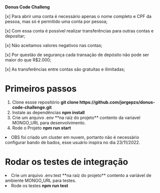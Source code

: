 **Donus Code Challeng**

[x] Para abrir uma conta é necessário apenas o nome completo e CPF da pessoa, mas só é permitido uma conta por pessoa;

[x] Com essa conta é possível realizar transferências para outras contas e depositar;

[x] Não aceitamos valores negativos nas contas;

[x] Por questão de segurança cada transação de depósito não pode ser maior do que R$2.000;

[x] As transferências entre contas são gratuitas e ilimitadas;

# Primeiros passos

<ol>
  <li>Clone essse repositório <strong>git clone https://github.com/jorgepzs/donus-code-challenge.git</strong></li>
  <li>Instale as dependências <strong>npm install</strong></li>
  <li>Crie um arquivo .env **na raíz do projeto** contento da variavel MONGO_URL para desenvolvimento. 
</strong></li>
  <li>Rode o Projeto <strong>npm run start</strong></li>
</ol>
<li>OBS foi criado um cluster em nuvem, portanto não é necessário configurar bando de bados, esse usuário inspira no dia 23/11/2022.</li>

# Rodar os testes de integração

  <li>Crie um arquivo .env.test **na raíz do projeto** contento a variável de ambiente MONGO_URL para testes.
</li>
  <li>Rode os testes <strong>npm run test</strong></li>
